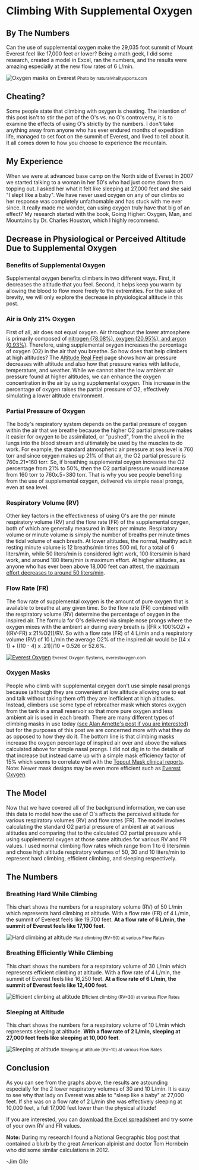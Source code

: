 # Climbing With Supplemental Oxygen

## By The Numbers

Can the use of supplemental oxygen make the 29,035 foot summit of Mount Everest feel like 17,000 feet or lower? Being a math geek, I did some research, created a model in Excel, ran the numbers, and the results were amazing especially at the new flow rates of 6 L/min.

![Oxygen masks on Everest](/images/O2MasksOnEverest_medium.webp)
<small>Photo by naturalvitalitysports.com</small>

## Cheating?

Some people state that climbing with oxygen is cheating. The intention of this post isn't to stir the pot of the O's vs. no O's controversy, it is to examine the effects of using O's strictly by the numbers. I don't take anything away from anyone who has ever endured months of expedition life, managed to set foot on the summit of Everest, and lived to tell about it. It all comes down to how you choose to experience the mountain.

## My Experience

When we were at advanced base camp on the North side of Everest in 2007 we started talking to a woman in her 50's who had just come down from topping out. I asked her what it felt like sleeping at 27,000 feet and she said "I slept like a baby". We have never used oxygen on any of our climbs so her response was completely unfathomable and has stuck with me ever since. It really made me wonder, can using oxygen truly have that big of an effect? My research started with the book, Going Higher: Oxygen, Man, and Mountains by Dr. Charles Houston, which I highly recommend.

## Decrease in Physiological or Perceived Altitude Due to Supplemental Oxygen

### Benefits of Supplemental Oxygen

Supplemental oxygen benefits climbers in two different ways. First, it decreases the altitude that you feel. Second, it helps keep you warm by allowing the blood to flow more freely to the extremities. For the sake of brevity, we will only explore the decrease in physiological altitude in this post.

### Air is Only 21% Oxygen

First of all, air does not equal oxygen. Air throughout the lower atmosphere is primarily composed of [nitrogen (78.08%), oxygen (20.95%), and argon (0.93%)](https://www.noaa.gov/jetstream/atmosphere). Therefore, using supplemental oxygen increases the percentage of oxygen (O2) in the air that you breathe. So how does that help climbers at high altitudes? The [Altitude Real Feel](/altitude/real-feel) page shows how air pressure decreases with altitude and also how that pressure varies with latitude, temperature, and weather. While we cannot alter the low ambient air pressure found at higher altitudes, we can enhance the oxygen concentration in the air by using supplemental oxygen. This increase in the percentage of oxygen raises the partial pressure of O2, effectively simulating a lower altitude environment.

### Partial Pressure of Oxygen

The body's respiratory system depends on the partial pressure of oxygen within the air that we breathe because the higher O2 partial pressure makes it easier for oxygen to be assimilated, or "pushed", from the alveoli in the lungs into the blood stream and ultimately be used by the muscles to do work. For example, the standard atmospheric air pressure at sea level is 760 torr and since oxygen makes up 21% of that air, the O2 partial pressure is 760x.21=160 torr. So, if breathing supplemental oxygen increases the O2 percentage from 21% to 50%, then the O2 partial pressure would increase from 160 torr to 760x.5=380 torr. That is why you see people benefiting from the use of supplemental oxygen, delivered via simple nasal prongs, even at sea level.

### Respiratory Volume (RV)

Other key factors in the effectiveness of using O's are the per minute respiratory volume (RV)  and the flow rate (FR) of the supplemental oxygen, both of which are generally measured in liters per minute. Respiratory volume or minute volume is simply the number of breaths per minute times the tidal volume of each breath. At lower altitudes, the normal, healthy adult resting minute volume is 12 breaths/min times 500 mL for a total of 6 liters/min, while 50 liters/min is considered light work, 100 liters/min is hard work, and around 180 liters/min is maximum effort. At higher altitudes, as anyone who has ever been above 18,000 feet can attest, the [maximum effort decreases to around 50 liters/min](https://journals.biologists.com/jeb/article-abstract/100/1/147/3917/Respiratory-and-Circulatory-Control-at-High).

### Flow Rate (FR)

The flow rate of supplemental oxygen is the amount of pure oxygen that is available to breathe at any given time. So the flow rate (FR) combined with the respiratory volume (RV) determine the percentage of oxygen in the inspired air. The formula for O's delivered via simple nose prongs where the oxygen mixes with the ambient air during every breath is [(FR x 100%O2) + ((RV-FR) x 21%O2)]/RV. So with a flow rate (FR) of 4 L/min and a respiratory volume (RV) of 10 L/min the average O2% of the inspired air would be [(4 x 1) + ((10 - 4) x .21)]/10 = 0.526 or 52.6%.

[![Everest Oxygen](/images/EverestO2Mask_2025-05-28.webp)](https://www.everestoxygen.com/oxygen-systems)
<small>Everest Oxygen Systems, everestoxygen.com</small>

### Oxygen Masks

People who climb with supplemental oxygen don't use simple nasal prongs because (although they are convenient at low altitude allowing one to eat and talk without taking them off) they are inefficient at high altitudes. Instead, climbers use some type of rebreather mask which stores oxygen from the tank in a small reservoir so that more pure oxygen and less ambient air is used in each breath. There are many different types of climbing masks in use today [(see Alan Arnette's post if you are interested)](https://www.alanarnette.com/blog/2013/08/19/oxygen-on-everest-reviewing-the-options/) but for the purposes of this post we are concerned more with what they do as opposed to how they do it. The bottom line is that climbing masks increase the oxygen percentage of inspired air over and above the values calculated above for simple nasal prongs. I did not dig in to the details of that increase but instead came up with a simple mask efficiency factor of 15% which seems to correlate well with the [Topout Mask clinical reports](https://topoxltd.wordpress.com/). Note: Newer mask designs may be even more efficient such as [Everest Oxygen](https://www.everestoxygen.com/oxygen-systems).

## The Model

Now that we have covered all of the background information, we can use this data to model how the use of O's affects the perceived altitude for various respiratory volumes (RV) and flow rates (FR). The model involves calculating the standard O2 partial pressure of ambient air at various altitudes and comparing that to the calculated O2 partial pressure while using supplemental oxygen at those same altitudes for various RV and FR values. I used normal climbing flow rates which range from 1 to 6 liters/min and chose high altitude respiratory volumes of 50, 30 and 10 liters/min to represent hard climbing, efficient climbing, and sleeping respectively.

## The Numbers

### Breathing Hard While Climbing

This chart shows the numbers for a respiratory volume (RV) of 50 L/min which represents hard climbing at altitude. With a flow rate (FR) of 4 L/min, the summit of Everest feels like 19,700 feet. **At a flow rate of 6 L/min, the summit of Everest feels like 17,100 feet**.

![Hard climbing at altitude](/images/ClimbingWithO2FlowRateRv50.webp)
<small>Hard climbing (RV=50) at various Flow Rates</small>

### Breathing Efficiently While Climbing

This chart shows the numbers for a respiratory volume of 30 L/min which represents efficient climbing at altitude. With a flow rate of 4 L/min, the summit of Everest feels like 16,250 feet. **At a flow rate of 6 L/min, the summit of Everest feels like 12,400 feet**.

![Efficient climbing at altitude](/images/ClimbingWithO2FlowRateRv30.webp)
<small>Efficient climbing (RV=30) at various Flow Rates</small>

### Sleeping at Altitude

This chart shows the numbers for a respiratory volume of 10 L/min which represents sleeping at altitude. **With a flow rate of 2 L/min, sleeping at 27,000 feet feels like sleeping at 10,000 feet**.

![Sleeping at altitude](/images/SleepingWithO2FlowRateRv10.webp)
<small>Sleeping at altitude (RV=10) at various Flow Rates</small>

## Conclusion

As you can see from the graphs above, the results are astounding especially for the 2 lower respiratory volumes of 30 and 10 L/min. It is easy to see why that lady on Everest was able to "sleep like a baby" at 27,000 feet. If she was on a flow rate of 2 L/min she was effectively sleeping at 10,000 feet, a full 17,000 feet lower than the physical altitude!

If you are interested, you can [download the Excel spreadsheet](/content/SupplementalOxygenCalculations.xlsx) and try some of your own RV and FR values.

**Note:** During my research I found a National Geographic blog post that contained a blurb by the great American alpinist and doctor Tom Hornbein who did some similar calculations in 2012.

-Jim Gile
